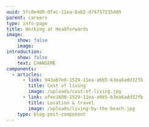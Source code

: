 ```yaml
---
uuid: 5fc0e4d0-0fac-11ea-8ab2-d74757235dd0
parent: careers
type: info-page
title: Working at Headforwards
image:
    show: false
    image:
introduction:
    show: false
    text: CHANGEME
components:
  - articles:
      - link: 943ab7e0-1529-11ea-a6b5-63ea6add32fb
        title: Cost of living
        image: /uploads/cost-of-living.jpg
      - link: afee1680-1529-11ea-a6b5-63ea6add32fb
        title: Location & travel
        image: /uploads/living-by-the-beach.jpg
    type: blog-post-component
---
```


